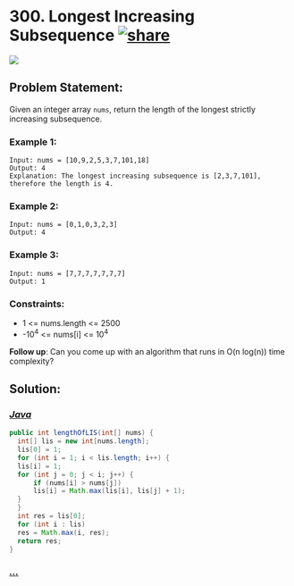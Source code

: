 # 300. Longest Increasing Subsequence [![share]](https://leetcode.com/problems/longest-increasing-subsequence/)

![][medium]

## Problem Statement:

Given an integer array `nums`, return the length of the longest strictly increasing subsequence.

### Example 1:

```
Input: nums = [10,9,2,5,3,7,101,18]
Output: 4
Explanation: The longest increasing subsequence is [2,3,7,101], therefore the length is 4.
```

### Example 2:

```
Input: nums = [0,1,0,3,2,3]
Output: 4
```

### Example 3:

```
Input: nums = [7,7,7,7,7,7,7]
Output: 1
```

### Constraints:

- 1 <= nums.length <= 2500
- -10<sup>4</sup> <= nums[i] <= 10<sup>4</sup>

**Follow up**: Can you come up with an algorithm that runs in O(n log(n)) time complexity?

## Solution:

### [_Java_](./LongestIncreasingSubsequence.java)

```java
public int lengthOfLIS(int[] nums) {
  int[] lis = new int[nums.length];
  lis[0] = 1;
  for (int i = 1; i < lis.length; i++) {
  lis[i] = 1;
  for (int j = 0; j < i; j++) {
      if (nums[i] > nums[j])
      lis[i] = Math.max(lis[i], lis[j] + 1);
  }
  }
  int res = lis[0];
  for (int i : lis)
  res = Math.max(i, res);
  return res;
}
```

### [_..._]()

```

```

<!----------------------------------{ link }--------------------------------->

[share]: https://img.icons8.com/external-anggara-blue-anggara-putra/20/000000/external-share-user-interface-basic-anggara-blue-anggara-putra-2.png
[medium]: https://img.shields.io/badge/Difficulty-Medium-yellow.svg
